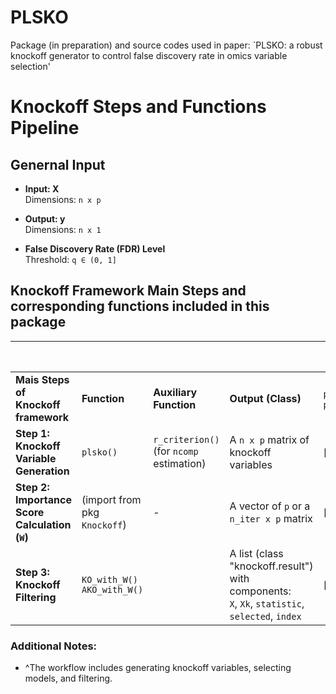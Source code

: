 # PLSKO
Package (in preparation) and source codes used in paper: `PLSKO: a robust knockoff generator to control false discovery rate in omics variable selection'

# Knockoff Steps and Functions Pipeline

## Genernal Input
- **Input: X**  
  Dimensions: `n x p`
  
- **Output: y**  
  Dimensions: `n x 1`
  
- **False Discovery Rate (FDR) Level**  
  Threshold: `q ∈ (0, 1]`


## Knockoff Framework Main Steps and corresponding functions included in this package

|                                                |                                  |                                              |                                                                                                   | **Pipeline Funs Provided^**  |                                    |
|------------------------------------------------|----------------------------------|----------------------------------------------|---------------------------------------------------------------------------------------------------|------------------------------|------------------------------------|
| **Mais Steps of Knockoff framework**           | **Function**                     | **Auxiliary Function**                       | **Output (Class)**                                                                                | `plsko_filter()`, `plsAKO()` | `ko_filter()`, `AKO_with_KO()`     |
| **Step 1: Knockoff Variable Generation**       | `plsko()`                        | `r_criterion()` <br>(for `ncomp` estimation) | A `n x p` matrix of knockoff variables                                                            | [x]                          | (Bring your own <br>knockoff vars) |
| **Step 2: Importance Score Calculation (`W`)** | (import from pkg `Knockoff`)     | -                                            | A vector of `p` or a `n_iter x p` matrix                                                          | [x]                          | [x]                                |
| **Step 3: Knockoff Filtering**                 | `KO_with_W()` <br>`AKO_with_W()` |                                              | A list (class "knockoff.result") with components: <br>`X`, `Xk`, `statistic`, `selected`, `index` | [x]                          | [x]                                |

### Additional Notes:
- ^The workflow includes generating knockoff variables, selecting models, and filtering.
